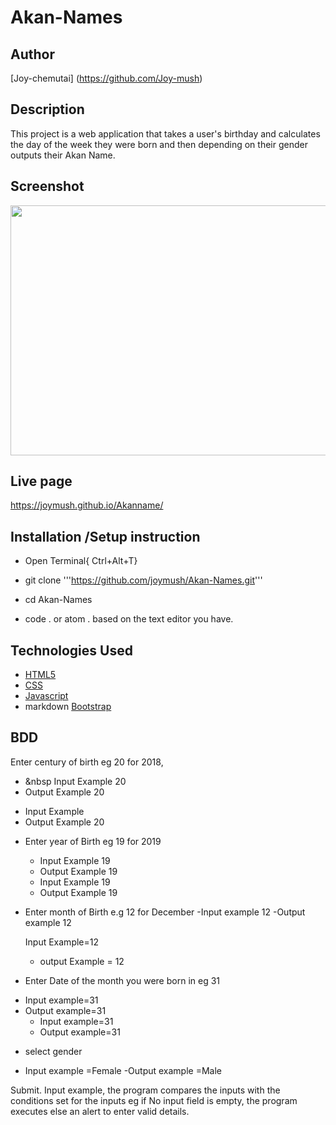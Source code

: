 # Akan-Names

## Author

[Joy-chemutai] (https://github.com/Joy-mush)

## Description

This project is a web application that takes a user's birthday and calculates the day of the week they were born and then depending on their gender outputs their Akan Name.

## Screenshot
 <img src="https://raw.githubusercontent.com/joymush/Akan-Names/master/images/screenshot.png"
 width="800px" height="400px">

 ## Live page
 https://joymush.github.io/Akanname/

 ## Installation /Setup instruction
 * Open Terminal{ Ctrl+Alt+T}

 * git clone '''https://github.com/joymush/Akan-Names.git'''

 *  cd Akan-Names

 * code . or atom . based on the text editor you have.

 ## Technologies Used

 * [HTML5](https:/github.com/topics/html5)
 * [CSS](https://github.com/topics/css3)
 * [Javascript](https://github.com/topics/javascript)
 * markdown
 [Bootstrap](https://github.com/topics/bootsrap)

 ## BDD
 Enter century of birth eg 20 for 2018,

   - &nbsp Input Example 20
 - Output Example 20
 +   Input  Example
 +  Output Example 20

 * Enter year of Birth eg 19 for 2019
   - Input Example 19
   - Output Example 19
   + Input Example 19
   + Output Example 19

* Enter month of Birth e.g 12 for December
-Input example 12
-Output example 12

  
  Input Example=12

  + output Example = 12

* Enter Date of the month you were born in eg 31
- Input example=31
- Output example=31
  + Input example=31
  + Output example=31

* select gender
- Input example =Female
-Output example
=Male

Submit.
  Input example, the program compares the inputs with the conditions set for the inputs eg if No input field is empty, the program executes else an alert to enter valid details.


 